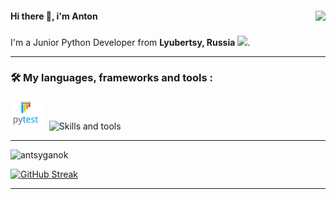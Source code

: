 
#### Hi there 👋, i'm Anton  <img align="right" src="https://komarev.com/ghpvc/?username=antsyganok"/>
### 
I'm a Junior Python Developer from  <b>Lyubertsy, Russia</b> <img src="https://cdn-icons-png.flaticon.com/512/197/197408.png" width="13"/>.

---
### :hammer_and_wrench: My languages, frameworks and tools :
<div>
<p align="left">
    <img src="https://github.com/devicons/devicon/blob/master/icons/pytest/pytest-original-wordmark.svg" width="50" height="50" />
    &nbsp;
    <img src="https://skillicons.dev/icons?i=py,django,html,bootstrap,postgres,sqlite,mysql,nginx,git,github,gitlab,githubactions,docker,vscode,pycharm,linux,apple,bash,postman" alt="Skills and tools" />

</p>
<!-- gunicorn json Redoc API DRF-->
<!-- :man_technologist: -->
</div>

---
<p align="left"> <img src="https://github-readme-stats.vercel.app/api?username=antsyganok&show_icons=true&theme=gotham" alt="antsyganok" />

<a href="https://git.io/streak-stats"><img src="https://streak-stats.demolab.com?user=antsyganok&theme=whatsapp-dark&hide_border=true&date_format=j%20M%5B%20Y%5D" alt="GitHub Streak" /></a>

---


<!--
**antsyganok/antsyganok** is a ✨ _special_ ✨ repository because its `README.md` (this file) appears on your GitHub profile.

Here are some ideas to get you started:

- 🔭 I’m currently working on ...
- 🌱 I’m currently learning ...
- 👯 I’m looking to collaborate on ...
- 🤔 I’m looking for help with ...
- 💬 Ask me about ...
- 📫 How to reach me: ...
- 😄 Pronouns: ...
- ⚡ Fun fact: ...
-->

